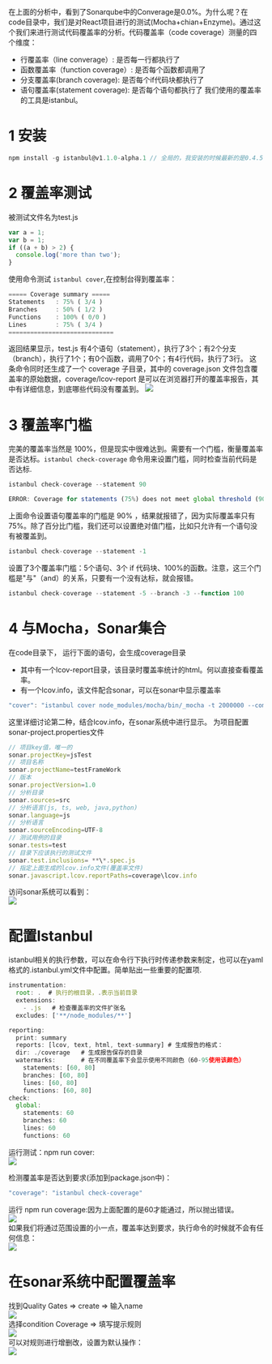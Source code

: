 在上面的分析中，看到了Sonarqube中的Converage是0.0%。为什么呢？在code目录中，我们是对React项目进行的测试(Mocha+chian+Enzyme)。通过这个我们来进行测试代码覆盖率的分析。代码覆盖率（code coverage）测量的四个维度：
- 行覆盖率（line converage）: 是否每一行都执行了
- 函数覆盖率（function coverage）: 是否每个函数都调用了
- 分支覆盖率(branch coverage): 是否每个if代码块都执行了
- 语句覆盖率(statement coverage): 是否每个语句都执行了
我们使用的覆盖率的工具是istanbul。
# 1 安装
```javascript
npm install -g istanbul@v1.1.0-alpha.1 // 全局的，我安装的时候最新的是0.4.5,会报错误，所以安装了alpha版本
```
# 2 覆盖率测试
被测试文件名为test.js
```javascript
var a = 1;
var b = 1;
if ((a + b) > 2) {
  console.log('more than two');
}
```
使用命令测试 `istanbul cover`,在控制台得到覆盖率：
```javascript
===== Coverage summary =====
Statements   : 75% ( 3/4 )
Branches     : 50% ( 1/2 )
Functions    : 100% ( 0/0 )
Lines        : 75% ( 3/4 )
=============================
```
返回结果显示，test.js 有4个语句（statement），执行了3个；有2个分支（branch），执行了1个；有0个函数，调用了0个；有4行代码，执行了3行。
这条命令同时还生成了一个 coverage 子目录，其中的 coverage.json 文件包含覆盖率的原始数据，coverage/lcov-report 是可以在浏览器打开的覆盖率报告，其中有详细信息，到底哪些代码没有覆盖到。
![](assets/21.png)<br>

# 3 覆盖率门槛
完美的覆盖率当然是 100%，但是现实中很难达到。需要有一个门槛，衡量覆盖率是否达标。`istanbul check-coverage` 命令用来设置门槛，同时检查当前代码是否达标.
```javascript
istanbul check-coverage --statement 90

ERROR: Coverage for statements (75%) does not meet global threshold (90%)
```
上面命令设置语句覆盖率的门槛是 90% ，结果就报错了，因为实际覆盖率只有75%。除了百分比门槛，我们还可以设置绝对值门槛，比如只允许有一个语句没有被覆盖到。
```javascript
istanbul check-coverage --statement -1
```
设置了3个覆盖率门槛：5个语句、3个 if 代码块、100%的函数。注意，这三个门槛是"与"（and）的关系，只要有一个没有达标，就会报错。
```javascript
istanbul check-coverage --statement -5 --branch -3 --function 100
```

# 4 与Mocha，Sonar集合
在code目录下， 运行下面的语句，会生成coverage目录
- 其中有一个lcov-report目录，该目录时覆盖率统计的html。何以直接查看覆盖率。
- 有一个lcov.info，该文件配合sonar，可以在sonar中显示覆盖率
```javascript
"cover": "istanbul cover node_modules/mocha/bin/_mocha -t 2000000 --compilers js:babel-register --recursive tools/testSetup.js test/**/*.spec.js",
```
这里详细讨论第二种，结合lcov.info，在sonar系统中进行显示。
为项目配置sonar-project.properties文件
```javascript
// 项目key值，唯一的
sonar.projectKey=jsTest
// 项目名称
sonar.projectName=testFrameWork
// 版本
sonar.projectVersion=1.0
// 分析目录
sonar.sources=src
// 分析语言(js, ts, web, java,python)
sonar.language=js
// 分析语言
sonar.sourceEncoding=UTF-8
// 测试用例的目录
sonar.tests=test
// 目录下应该执行的测试文件
sonar.test.inclusions= **\*.spec.js
// 指定上面生成的lcov.info文件(覆盖率文件)
sonar.javascript.lcov.reportPaths=coverage\lcov.info
```
访问sonar系统可以看到：<br>
![](assets/22.png)

# 配置Istanbul
istanbul相关的执行参数，可以在命令行下执行时传递参数来制定，也可以在yaml格式的.istanbul.yml文件中配置。简单贴出一些重要的配置项.
```javascript
instrumentation:
  root: .  # 执行的根目录，.表示当前目录
  extensions:
    - .js   # 检查覆盖率的文件扩张名
  excludes: ['**/node_modules/**']

reporting:
  print: summary
  reports: [lcov, text, html, text-summary] # 生成报告的格式： 
  dir: ./coverage   # 生成报告保存的目录
  watermarks:       # 在不同覆盖率下会显示使用不同颜色（60-95使用该颜色）
    statements: [60, 80]
    branches: [60, 80]
    lines: [60, 80]
    functions: [60, 80]
check:
  global:
    statements: 60
    branches: 60
    lines: 60
    functions: 60
```
运行测试：npm run cover:<br>
![](assets/29.png)<br>

检测覆盖率是否达到要求(添加到package.json中)：
```javascript
"coverage": "istanbul check-coverage"
```
运行 npm run coverage:因为上面配置的是60才能通过，所以抛出错误。<br>
![](assets/30.png)<br>
如果我们将通过范围设置的小一点，覆盖率达到要求，执行命令的时候就不会有任何信息：<br>
![](assets/31.png)<br>

# 在sonar系统中配置覆盖率
找到Quality Gates => create => 输入name<br>
![](assets/32.png)<br>
选择condition Coverage => 填写提示规则<br>
![](assets/33.png)<br>
可以对规则进行增删改，设置为默认操作：<br>
![](assets/34.png)<br>
